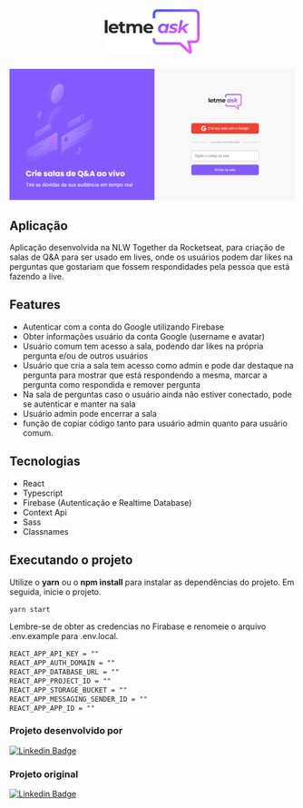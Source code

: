 <h1 align="center">
  <img alt="GamePlay" height="80" title="Plant Manager" src="./src/assets/images/logo.svg" />
</h1>

![cover](./src/assets/images/letmeask-image.png)


## Aplicação

Aplicação desenvolvida na NLW Together da Rocketseat, para criação de salas de Q&A para ser usado em lives, onde os usuários podem dar likes na perguntas que gostariam que fossem respondidades pela pessoa que está fazendo a live.


## Features

 - Autenticar com a conta do Google utilizando Firebase
 - Obter informações usuário da conta Google (username e avatar)
 - Usuário comum tem acesso a sala, podendo dar likes na própria pergunta e/ou de outros usuários
 - Usuário que cria a sala tem acesso como admin e pode dar destaque na pergunta para mostrar que está respondendo a mesma, marcar a pergunta como respondida e remover pergunta
 - Na sala de perguntas caso o usuário ainda não estiver conectado, pode se autenticar e manter na sala
 - Usuário admin pode encerrar a sala
 - função de copiar código tanto para usuário admin quanto para usuário comum.


 ## Tecnologias
- React
- Typescript
- Firebase (Autenticação e Realtime Database)
- Context Api
- Sass
- Classnames

## Executando o projeto

Utilize o **yarn** ou o **npm install** para instalar as dependências do projeto.
Em seguida, inicie o projeto.

```
yarn start
```

Lembre-se de obter as credencias no Firabase e renomeie o arquivo .env.example para .env.local.
 
 ```
REACT_APP_API_KEY = ""
REACT_APP_AUTH_DOMAIN = ""
REACT_APP_DATABASE_URL = ""
REACT_APP_PROJECT_ID = ""
REACT_APP_STORAGE_BUCKET = ""
REACT_APP_MESSAGING_SENDER_ID = ""
REACT_APP_APP_ID = ""
```

### **Projeto desenvolvido por**
[![Linkedin Badge](https://img.shields.io/badge/-Joilson%20M%20S%20Lopes-9466FF?style=flat-square&logo=Linkedin&logoColor=white&link=https://www.linkedin.com/in/joilsonmslopes/)](https://www.linkedin.com/in/joilsonmslopes/)
### **Projeto original**
[![Linkedin Badge](https://img.shields.io/badge/-Rocketseat-9466FF?style=flat-square&logo=Linkedin&logoColor=white&link=https://www.linkedin.com/school/rocketseat/)](https://www.linkedin.com/school/rocketseat/)
